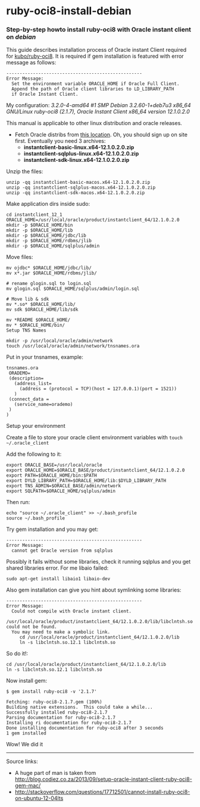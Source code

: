 ruby-oci8-install-debian
========================

### Step-by-step howto install ruby-oci8 with Oracle instant client on *debian*

This guide describes installation process of Oracle instant Client required
for [kubo/ruby-oci8](https://github.com/kubo/ruby-oci8).
It is required if gem installation is featured with error message as follows:

	---------------------------------------------------
	Error Message:
	  Set the environment variable ORACLE_HOME if Oracle Full Client.
	  Append the path of Oracle client libraries to LD_LIBRARY_PATH 
	  if Oracle Instant Client.

My configuration: *3.2.0-4-amd64 #1 SMP Debian 3.2.60-1+deb7u3 x86_64 GNU/Linux
ruby-oci8 (2.1.7), Oracle Instant Client x86_64 version 12.1.0.2.0*

This manual is applicable to other linux distribution and oracle releases.

* Fetch Oracle distribs from [this location](http://www.oracle.com/technetwork/topics/linuxx86-64soft-092277.html). Oh, you should sign up on site first. Eventually you need 
3 archives:
	* **instantclient-basic-linux.x64-12.1.0.2.0.zip**
	* **instantclient-sqlplus-linux.x64-12.1.0.2.0.zip**
	* **instantclient-sdk-linux.x64-12.1.0.2.0.zip**


Unzip the files:

	unzip -qq instantclient-basic-macos.x64-12.1.0.2.0.zip
	unzip -qq instantclient-sqlplus-macos.x64-12.1.0.2.0.zip
	unzip -qq instantclient-sdk-macos.x64-12.1.0.2.0.zip


Make application dirs inside sudo:

	cd instantclient_12_1
	ORACLE_HOME=/usr/local/oracle/product/instantclient_64/12.1.0.2.0
	mkdir -p $ORACLE_HOME/bin
	mkdir -p $ORACLE_HOME/lib
	mkdir -p $ORACLE_HOME/jdbc/lib
	mkdir -p $ORACLE_HOME/rdbms/jlib
	mkdir -p $ORACLE_HOME/sqlplus/admin


Move files:

	mv ojdbc* $ORACLE_HOME/jdbc/lib/
	mv x*.jar $ORACLE_HOME/rdbms/jlib/

	# rename glogin.sql to login.sql
	mv glogin.sql $ORACLE_HOME/sqlplus/admin/login.sql

	# Move lib & sdk
	mv *.so* $ORACLE_HOME/lib/
	mv sdk $ORACLE_HOME/lib/sdk

	mv *README $ORACLE_HOME/
	mv * $ORACLE_HOME/bin/
	Setup TNS Names

	mkdir -p /usr/local/oracle/admin/network
	touch /usr/local/oracle/admin/network/tnsnames.ora


Put in your tnsnames, example:

	tnsnames.ora
	 ORADEMO=
	 (description=
	   (address_list=
	     (address = (protocol = TCP)(host = 127.0.0.1)(port = 1521))
	   )
	 (connect_data =
	   (service_name=orademo)
	 )
	)


Setup your environment

Create a file to store your oracle client environment variables with `touch ~/.oracle_client`

Add the following to it:

	export ORACLE_BASE=/usr/local/oracle
	export ORACLE_HOME=$ORACLE_BASE/product/instantclient_64/12.1.0.2.0
	export PATH=$ORACLE_HOME/bin:$PATH
	export DYLD_LIBRARY_PATH=$ORACLE_HOME/lib:$DYLD_LIBRARY_PATH
	export TNS_ADMIN=$ORACLE_BASE/admin/network
	export SQLPATH=$ORACLE_HOME/sqlplus/admin


Then run:

	echo "source ~/.oracle_client" >> ~/.bash_profile
	source ~/.bash_profile


Try gem installation and you may get:

	---------------------------------------------------
	Error Message:
	  cannot get Oracle version from sqlplus


Possibly it fails without some libraries, check it running sqlplus and you 
get shared libraries error.
For me libaio failed:

	sudo apt-get install libaio1 libaio-dev


Also gem installation can give you hint about symlinking some libraries:

	---------------------------------------------------
	Error Message:
	  Could not compile with Oracle instant client.
	  /usr/local/oracle/product/instantclient_64/12.1.0.2.0/lib/libclntsh.so could not be found.
	  You may need to make a symbolic link.
	     cd /usr/local/oracle/product/instantclient_64/12.1.0.2.0/lib
	     ln -s libclntsh.so.12.1 libclntsh.so


So do it!:

	cd /usr/local/oracle/product/instantclient_64/12.1.0.2.0/lib
	ln -s libclntsh.so.12.1 libclntsh.so


Now install gem:

	$ gem install ruby-oci8 -v '2.1.7'

	Fetching: ruby-oci8-2.1.7.gem (100%)
	Building native extensions.  This could take a while...
	Successfully installed ruby-oci8-2.1.7
	Parsing documentation for ruby-oci8-2.1.7
	Installing ri documentation for ruby-oci8-2.1.7
	Done installing documentation for ruby-oci8 after 3 seconds
	1 gem installed

Wow! We did it

-----------------------------------------
Source links: 
* A huge part of man is taken from http://blog.codiez.co.za/2013/09/setup-oracle-instant-client-ruby-oci8-gem-mac/
* http://stackoverflow.com/questions/17712501/cannot-install-ruby-oci8-on-ubuntu-12-04lts
